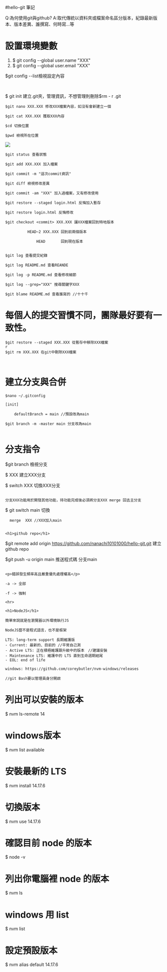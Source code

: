 #hello-git 筆記

Q:為何使用git與github? A:取代傳統以資料夾或檔案命名區分版本，紀錄最新版本、版本差異、誰撰寫、何時寫...等

<h1>設置環境變數</h1>
<ol>
<li>$ git config --global user.name "XXX"</li>
<li>$ git config --global user.email "XXX"</li>
</ol>

$git config --list檢視設定內容

<br>

$ git init 建立.git夾，管理資訊，不想管理則刪除$rm - r .git

```
$git nano XXX.XXX 修改XXX檔案內容，如沒有會新建立一個

$git cat XXX.XXX 獲取XXX內容

$cd 切換位置

$pwd 檢視所在位置
```

<img src="https://i.imgur.com/iYbhwu4.png">

```
$git status 查看狀態

$git add XXX.XXX 加入檔案

$git commit -m "這次commit資訊"

$git diff 檢視修改差異

$git commit -am "XXX" 加入過檔案，又有修改使用

$git restore --staged login.html 反悔加入暫存

$git restore login.html 反悔修改

$git checkout <commit> XXX.XXX 讓XXX檔案回到特地版本

	      HEAD~2 XXX.XXX 回到前兩個版本

              HEAD	     回到現在版本


```

```
$git log 查看提交紀錄

$git log README.md 查看REANDE

$git log -p README.md 查看修改細節

$git log --grep="XXX" 搜尋關鍵字XXX

$git blame README.md 查看誰寫的 //十十千

```

<h1>每個人的提交習慣不同，團隊最好要有一致性。</h1>


```
$git restore --staged XXX.XXX 從暫存中移除XXX檔案
r
$git rm XXX.XXX 在git中刪除XXX檔案

 
```

<h1>建立分支與合併</h1>

```
$nano ~/.gitconfig 

[init]

	defaultBranch = main //預設改為main

$git branch -m -master main 分支改為main


```

<h1>分支指令</h1>

$git branch 檢視分支

$	    XXX 建立XXX分支

$    switch  XXX 切換XXX分支


```

分支XXX功能用於開發其他功能，待功能完成後必須將分支XXX merge 回去主分支

```
$ git switch main 切換

      merge  XXX //XXX加入main
```

<h1>github repo</h1>
```
$git remote add origin https://github.com/nanachi10101000/hello-git.git 建立github repo

$git push -u origin main 推送程式碼 分支main
```

<p>錯誤發生頻率高且嚴重優先處理權高</p>

-a -> 全部

-f -> 強制

<hr>

<h1>NodeJS</h1>

簡單來說就是在瀏覽器以外環境執行JS

NodeJS暨不是程式語言，也不是框架

LTS: long-term support 長期維護版
- Current: 最新的、目前的 //平常自己測
- Active LTS: 正在積極維護跟升級中的版本　//建議安裝
- Maintenance LTS: 維護中的 LTS 直到生命週期結尾
- EOL: end of life

windows: https://github.com/coreybutler/nvm-windows/releases

//git Bash要以管理員身分開啟

```
# 列出可以安裝的版本
$ nvm ls-remote 14
# windows版本
$ nvm list available

# 安裝最新的 LTS
$ nvm install 14.17.6

# 切換版本
$ nvm use 14.17.6

# 確認目前 node 的版本
$ node -v

# 列出你電腦裡 node 的版本
$ nvm ls
# windows 用 list
$ nvm list

# 設定預設版本
$ nvm alias default 14.17.6
```


